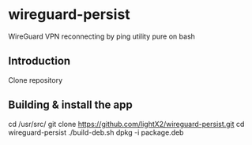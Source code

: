 # wireguard-persist
WireGuard VPN reconnecting by ping utility pure on bash

## Introduction
Clone repository

## Building & install the app

cd /usr/src/
git clone https://github.com/lightX2/wireguard-persist.git
cd wireguard-persist
./build-deb.sh
dpkg -i package.deb
